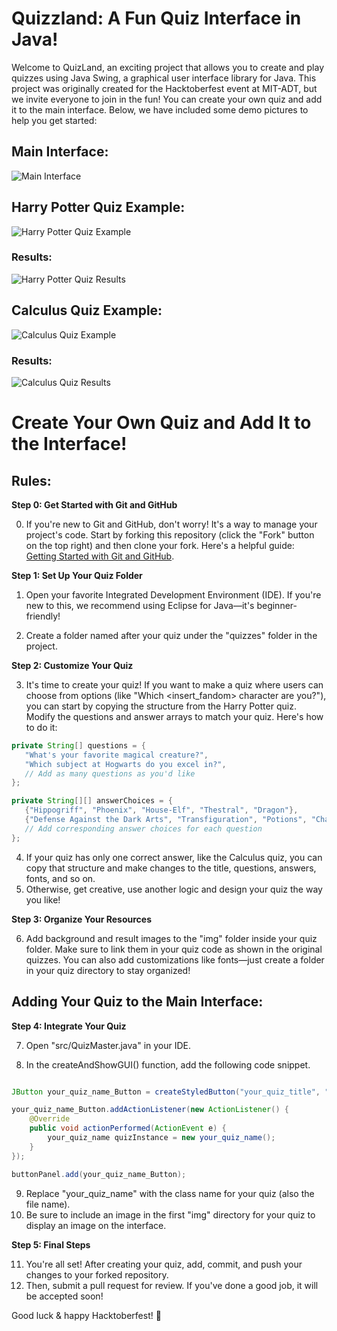 
# Quizzland: A Fun Quiz Interface in Java!

Welcome to QuizLand, an exciting project that allows you to create and play quizzes using Java Swing, a graphical user interface library for Java. This project was originally created for the Hacktoberfest event at MIT-ADT, but we invite everyone to join in the fun! You can create your own quiz and add it to the main interface. Below, we have included some demo pictures to help you get started:

## Main Interface:

![Main Interface](img/readmeimg/maininterface.png)

## Harry Potter Quiz Example:

![Harry Potter Quiz Example](img/readmeimg/harrypotterexample.png)

### Results:

![Harry Potter Quiz Results](img/readmeimg/hpresult.png)

## Calculus Quiz Example:

![Calculus Quiz Example](img/readmeimg/cal.png)

### Results:

![Calculus Quiz Results](img/readmeimg/calres.png)

# Create Your Own Quiz and Add It to the Interface!

## Rules:

**Step 0: Get Started with Git and GitHub**

0. If you're new to Git and GitHub, don't worry! It's a way to manage your project's code. Start by forking this repository (click the "Fork" button on the top right) and then clone your fork. Here's a helpful guide: [Getting Started with Git and GitHub](https://github.com/firstcontributions/first-contributions).

**Step 1: Set Up Your Quiz Folder**

1. Open your favorite Integrated Development Environment (IDE). If you're new to this, we recommend using Eclipse for Java—it's beginner-friendly!

2. Create a folder named after your quiz under the "quizzes" folder in the project.

**Step 2: Customize Your Quiz**

3. It's time to create your quiz! If you want to make a quiz where users can choose from options (like "Which <insert_fandom> character are you?"), you can start by copying the structure from the Harry Potter quiz. Modify the questions and answer arrays to match your quiz. Here's how to do it:

```java
private String[] questions = {
   "What's your favorite magical creature?",
   "Which subject at Hogwarts do you excel in?",
   // Add as many questions as you'd like
};

private String[][] answerChoices = {
   {"Hippogriff", "Phoenix", "House-Elf", "Thestral", "Dragon"},
   {"Defense Against the Dark Arts", "Transfiguration", "Potions", "Charms", "Divination"},
   // Add corresponding answer choices for each question
};
```

4. If your quiz has only one correct answer, like the Calculus quiz, you can copy that structure and make changes to the title, questions, answers, fonts, and so on. 
5. Otherwise, get creative, use another logic and design your quiz the way you like!

**Step 3: Organize Your Resources**

6. Add background and result images to the "img" folder inside your quiz folder. Make sure to link them in your quiz code as shown in the original quizzes. You can also add customizations like fonts—just create a folder in your quiz directory to stay organized!

## Adding Your Quiz to the Main Interface:
**Step 4: Integrate Your Quiz**

7. Open "src/QuizMaster.java" in your IDE. 

8. In the createAndShowGUI() function, add the following code snippet. 
```java

JButton your_quiz_name_Button = createStyledButton("your_quiz_title", "font_name", "./img/your_quiz_img.jpg");

your_quiz_name_Button.addActionListener(new ActionListener() {
    @Override
    public void actionPerformed(ActionEvent e) {
        your_quiz_name quizInstance = new your_quiz_name();
    }
});

buttonPanel.add(your_quiz_name_Button);
```

9. Replace "your_quiz_name" with the class name for your quiz (also the file name).
10. Be sure to include an image in the first "img" directory for your quiz to display an image on the interface.


**Step 5: Final Steps**

11. You're all set! After creating your quiz, add, commit, and push your changes to your forked repository. 
12. Then, submit a pull request for review. If you've done a good job, it will be accepted soon!

Good luck & happy Hacktoberfest! 🎃
